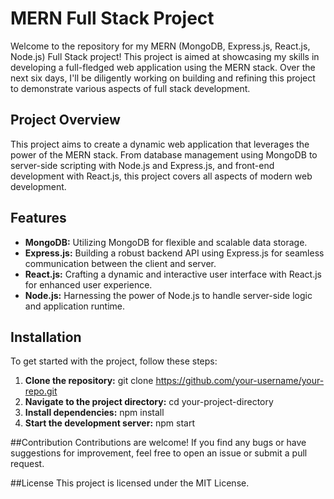 # MERN Full Stack Project

Welcome to the repository for my MERN (MongoDB, Express.js, React.js, Node.js) Full Stack project! This project is aimed at showcasing my skills in developing a full-fledged web application using the MERN stack. Over the next six days, I'll be diligently working on building and refining this project to demonstrate various aspects of full stack development.

## Project Overview
This project aims to create a dynamic web application that leverages the power of the MERN stack. From database management using MongoDB to server-side scripting with Node.js and Express.js, and front-end development with React.js, this project covers all aspects of modern web development.

## Features
- **MongoDB:** Utilizing MongoDB for flexible and scalable data storage.
- **Express.js:** Building a robust backend API using Express.js for seamless communication between the client and server.
- **React.js:** Crafting a dynamic and interactive user interface with React.js for enhanced user experience.
- **Node.js:** Harnessing the power of Node.js to handle server-side logic and application runtime.

## Installation
To get started with the project, follow these steps:

1. **Clone the repository:** git clone https://github.com/your-username/your-repo.git
2. **Navigate to the project directory:** cd your-project-directory
3. **Install dependencies:** npm install
4. **Start the development server:** npm start

##Contribution
Contributions are welcome! If you find any bugs or have suggestions for improvement, feel free to open an issue or submit a pull request.

##License
This project is licensed under the MIT License.
